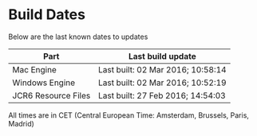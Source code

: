 # Build Dates

Below are the last known dates to updates

Part | Last build update
-----|-----
Mac Engine | Last built: 02 Mar 2016; 10:58:14
Windows Engine | Last built: 02 Mar 2016; 10:52:19
JCR6 Resource Files | Last built: 27 Feb 2016; 14:54:03
All times are in CET (Central European Time: Amsterdam, Brussels, Paris, Madrid)



